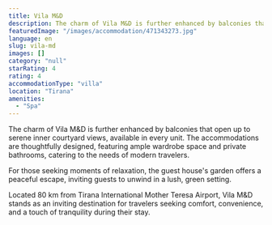 ```yaml
---
title: Vila M&D
description: The charm of Vila M&D is further enhanced by balconies that open up to serene inner courtyard views, available in every unit. The accommodations are thoughtfull
featuredImage: "/images/accommodation/471343273.jpg"
language: en
slug: vila-md
images: []
category: "null"
starRating: 4
rating: 4
accommodationType: "villa"
location: "Tirana"
amenities:
  - "Spa"
---
```


The charm of Vila M&D is further enhanced by balconies that open up to serene inner courtyard views, available in every unit. The accommodations are thoughtfully designed, featuring ample wardrobe space and private bathrooms, catering to the needs of modern travelers.

For those seeking moments of relaxation, the guest house's garden offers a peaceful escape, inviting guests to unwind in a lush, green setting.

Located 80 km from Tirana International Mother Teresa Airport, Vila M&D stands as an inviting destination for travelers seeking comfort, convenience, and a touch of tranquility during their stay.

